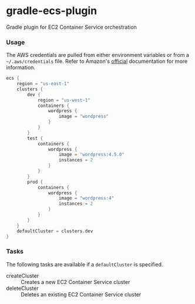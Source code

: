 # gradle-ecs-plugin
Gradle plugin for EC2 Container Service orchestration

### Usage
The AWS credentials are pulled from either environment variables or from a `~/.aws/credentials` file. Refer to Amazon's [official](http://docs.aws.amazon.com/cli/latest/userguide/cli-chap-getting-started.html#cli-environment) documentation for more information.
```gradle
ecs {
    region = "us-east-1"
    clusters {
        dev {
            region = "us-west-1"
            containers {
                wordpress {
                    image = "wordpress"
                }
            }
        }
        test {
            containers {
                wordpress {
                    image = "wordpress:4.5.0"
                    instances = 2
                }
            }
        }
        prod {
            containers {
                wordpress {
                    image = "wordpress:4"
                    instances = 2
                }
            }
        }
    }
    defaultCluster = clusters.dev
}
```

### Tasks
The following tasks are available if a `defaultCluster` is specified.

<dl>
<dt>createCluster</dt>
<dd>Creates a new EC2 Container Service cluster</dd>
<dt>deleteCluster</dt>
<dd>Deletes an existing EC2 Container Service cluster</dd>
</dl>
